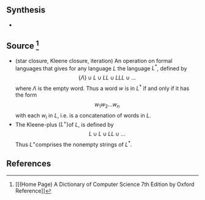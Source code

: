 ## Synthesis
- 
## Source [^1]
- (star closure, Kleene closure, iteration) An operation on formal languages that gives for any language $L$ the language $L^{*}$, defined by $$\{\Lambda\} \cup L \cup L L \cup L L L \cup \ldots$$ where $\Lambda$ is the empty word. Thus a word $w$ is in $L^{*}$ if and only if it has the form $$w_{1} w_{2} \ldots w_{n}$$with each $w_{i}$ in $L$, i.e. is a concatenation of words in $L$. 
- The Kleene-plus $\left(L^{+}\right)$of $L$, is defined by$$L \cup L \cup L L \cup \ldots$$Thus $L^{+}$comprises the nonempty strings of $L^{*}$.
## References

[^1]: [[(Home Page) A Dictionary of Computer Science 7th Edition by Oxford Reference]]